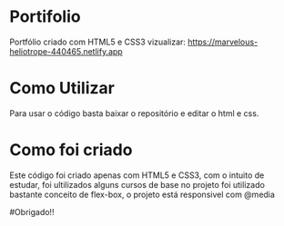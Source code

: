 # Portifolio

Portfólio criado com HTML5 e CSS3
vizualizar: https://marvelous-heliotrope-440465.netlify.app

# Como Utilizar

Para usar o código basta baixar o repositório e editar o html e css.

# Como foi criado

Este código foi criado apenas com HTML5 e CSS3, com o intuito de estudar, foi ultilizados alguns cursos de base
no projeto foi utilizado bastante conceito de flex-box, o projeto está responsivel com @media

#Obrigado!!
